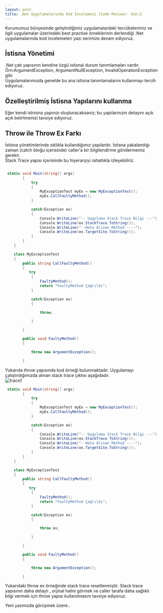 ```yaml
---
layout: post
title: .Net Uygulamalarında Kod İncelemesi (Code-Review)- Gün:2
--- 
```


 Kurumumuz bünyesinde geliştirdiğimiz uygulamalardaki tecrübelerimiz ve ilgili uygulamalar üzerindeki best practise örneklerinin derlendiği .Net uygulamalarında  kod incelemeleri yazı serimize devam ediyoruz.  
 

## İstisna Yönetimi ##
.Net çatı yapısının kendine özgü istisnai durum tanımlamaları vardır. Örn:ArgumentException, ArgumentNullException, InvalidOperationException gibi  
Uygulamalarımızda genelde bu ana istisna tanımlamalarını kullanmayı tercih ediyoruz.  

## Özelleştirilmiş İstisna Yapılarını kullanma ## 
Eğer kendi istnisna yapınızı oluşturacaksanız; bu yapılarınızın detayını açık açık belirtmenizi tavsiye ediyoruz.  

## Throw ile Throw Ex Farkı ##

İstisna yönetimlerinde sıklıkla kullandığımız yapılardır. İstisna yakalandığı zaman (catch bloğu içerisinde) caller'a bir bilgilendirme göndermemiz gerekir.  
Stack Trace yapısı içerisinde bu hiyerarşiyi rahatlıkla izleyebiliriz.    
```c#

 static void Main(string[] args)
        {
            try
            {
                MyExceptionTest myEx = new MyExceptionTest();
                myEx.CallFaultyMethod();
            }

            catch(Exception ex)
            {
                Console.WriteLine("-- Uygulama Stack Trace Bilgi ---");
                Console.WriteLine(ex.StackTrace.ToString());
                Console.WriteLine("--Hata Alınan Method ----");
                Console.WriteLine(ex.TargetSite.ToString());
            }  
        }
    }

    class MyExceptionTest
    {
        public string CallFaultyMethod()
        {
           try
            {
                FaultyMethod();
                return "FaultyMethod Çağrıldı";
            }

            catch(Exception ex)
            {

                throw;

            }

        }

        public void FaultyMethod()
        {

            throw new ArgumentException();

        }

```
Yukarıda throw yapısında kod örneği bulunmaktadır. Uygulamayı çalıştırdığımızda alınan stack trace çıktısı aşağıdadır.  
![trace1](/İmages/throw.jpg)


``` c#
 static void Main(string[] args)
        {
            try
            {
                MyExceptionTest myEx = new MyExceptionTest();
                myEx.CallFaultyMethod();
            }

            catch(Exception ex)
            {
                Console.WriteLine("-- Uygulama Stack Trace Bilgi ---");
                Console.WriteLine(ex.StackTrace.ToString());
                Console.WriteLine("--Hata Alınan Method ----");
                Console.WriteLine(ex.TargetSite.ToString());
            }  
        }
    }

    class MyExceptionTest
    {
        public string CallFaultyMethod()
        {
           try
            {
                FaultyMethod();
                return "FaultyMethod Çağrıldı";
            }

            catch(Exception ex)
            {

                throw ex;

            }

        }

        public void FaultyMethod()
        {

            throw new ArgumentException();

        }


```
Yukarıdaki throw ex örneğinde stack trace resetlenmiştir. Stack trace yapısının daha detaylı , orjinal halini görmek ve caller tarafa daha sağlıklı  
bilgi vermek için throw yapısı kullanılmasını tavsiye ediyoruz.  

Yeni yazmızda görüşmek üzere..

